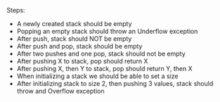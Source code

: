 Steps:

- A newly created stack should be empty
- Popping an empty stack should throw an Underflow exception
- After push, stack should NOT be empty
- After push and pop, stack should be empty
- After two pushes and one pop, stack should not be empty
- After pushing X to stack, pop should return X
- After pushing X, then Y to stack, pop should return Y, then X
- When initializing a stack we should be able to set a size
- After initializing stack to size 2, then pushing 3 values, stack should throw and Overflow exception
